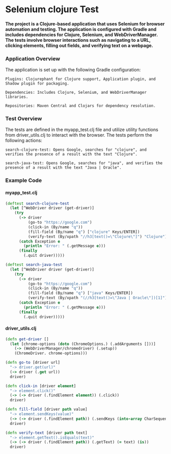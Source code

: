 # Selenium clojure Test

#### The project is a Clojure-based application that uses Selenium for browser automation and testing. The application is configured with Gradle and includes dependencies for Clojure, Selenium, and WebDriverManager. The tests involve browser interactions such as navigating to a URL, clicking elements, filling out fields, and verifying text on a webpage.  

### Application Overview

The application is set up with the following Gradle configuration:  
    
    Plugins: Clojurephant for Clojure support, Application plugin, and Shadow plugin for packaging.
    
    Dependencies: Includes Clojure, Selenium, and WebDriverManager libraries.

    Repositories: Maven Central and Clojars for dependency resolution.

### Test Overview

The tests are defined in the myapp_test.clj file and utilize utility functions from driver_utils.clj to interact with the browser. The tests perform the following actions:

    search-clojure-test: Opens Google, searches for "clojure", and verifies the presence of a result with the text "Clojure".
    
    search-java-test: Opens Google, searches for "java", and verifies the presence of a result with the text "Java | Oracle".

### Example Code


#### myapp_test.clj

````clojure
(deftest search-clojure-test
  (let [^WebDriver driver (get-driver)]
    (try
      (-> driver
          (go-to "https://google.com")
          (click-in (By/name "q"))
          (fill-field (By/name "q") ["clojure" Keys/ENTER])
          (verify-text (By/xpath "//h3[text()=\"Clojure\"]") "Clojure"))
      (catch Exception e
        (println "Error: " (.getMessage e)))
      (finally
        (.quit driver)))))

(deftest search-java-test
  (let [^WebDriver driver (get-driver)]
    (try
      (-> driver
          (go-to "https://google.com")
          (click-in (By/name "q"))
          (fill-field (By/name "q") ["java" Keys/ENTER])
          (verify-text (By/xpath "(//h3[text()=\"Java | Oracle\"])[1]") "Java | Oracle"))
      (catch Exception e
        (println "Error: " (.getMessage e)))
      (finally
        (.quit driver)))))
````

#### driver_utils.clj

````clojure
(defn get-driver []
  (let [chrome-options (doto (ChromeOptions.) (.addArguments []))]
    (-> (WebDriverManager/chromedriver) (.setup))
    (ChromeDriver. chrome-options)))

(defn go-to [driver url]
  "-> driver.get(url)"
  (-> driver (.get url))
  driver)

(defn click-in [driver element]
  "-> element.click()"
  (-> (-> driver (.findElement element)) (.click))
  driver)

(defn fill-field [driver path value]
  "-> element.sendKeys(value)"
  (-> (-> driver (.findElement path)) (.sendKeys (into-array CharSequence value)))
  driver)

(defn verify-text [driver path text]
  "-> element.getText().isEquals(text)"
  (-> (-> driver (.findElement path)) (.getText) (= text) (is))
  driver)
````